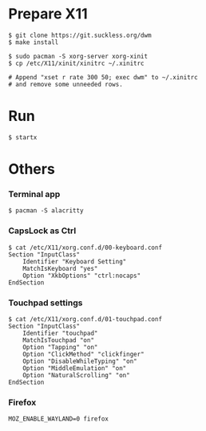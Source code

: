 # Prepare X11

```
$ git clone https://git.suckless.org/dwm
$ make install
```

```
$ sudo pacman -S xorg-server xorg-xinit
$ cp /etc/X11/xinit/xinitrc ~/.xinitrc

# Append "xset r rate 300 50; exec dwm" to ~/.xinitrc
# and remove some unneeded rows.
```

# Run

```
$ startx
```

# Others

### Terminal app

```
$ pacman -S alacritty
```

### CapsLock as Ctrl

```
$ cat /etc/X11/xorg.conf.d/00-keyboard.conf
Section "InputClass"
    Identifier "Keyboard Setting"
    MatchIsKeyboard "yes"
    Option "XkbOptions" "ctrl:nocaps"
EndSection
```

### Touchpad settings

```
$ cat /etc/X11/xorg.conf.d/01-touchpad.conf
Section "InputClass"
    Identifier "touchpad"
    MatchIsTouchpad "on"
    Option "Tapping" "on"
    Option "ClickMethod" "clickfinger"
    Option "DisableWhileTyping" "on"
    Option "MiddleEmulation" "on"
    Option "NaturalScrolling" "on"
EndSection
```

### Firefox

```
MOZ_ENABLE_WAYLAND=0 firefox
```
